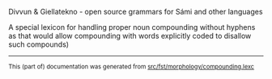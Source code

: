 Divvun & Giellatekno - open source grammars for Sámi and other languages

A special lexicon for handling proper noun compounding without hyphens
as that would allow compounding with words explicitly coded to disallow
such compounds)

* * *

<small>This (part of) documentation was generated from [src/fst/morphology/compounding.lexc](https://github.com/giellalt/lang-mhr/blob/main/src/fst/morphology/compounding.lexc)</small>
